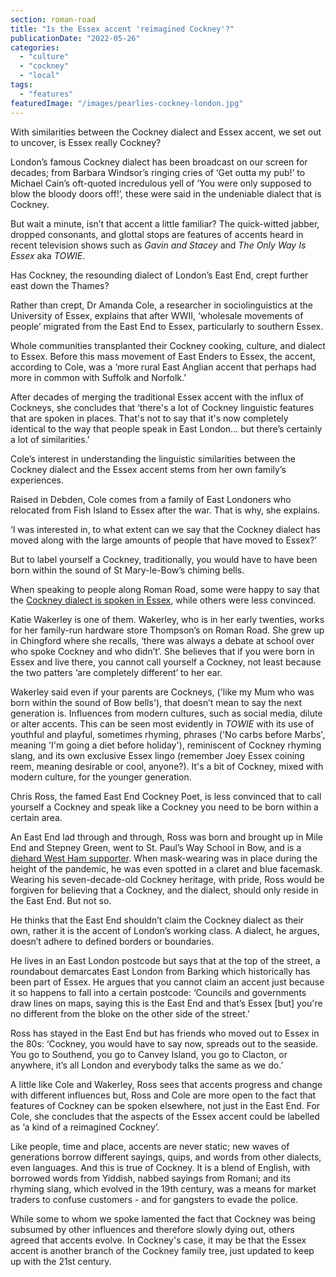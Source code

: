 ```yaml
---
section: roman-road
title: "Is the Essex accent 'reimagined Cockney'?"
publicationDate: "2022-05-26"
categories: 
  - "culture"
  - "cockney"
  - "local"
tags: 
  - "features"
featuredImage: "/images/pearlies-cockney-london.jpg"
---
```


With similarities between the Cockney dialect and Essex accent, we set out to uncover, is Essex really Cockney?

London’s famous Cockney dialect has been broadcast on our screen for decades; from Barbara Windsor’s ringing cries of ‘Get outta my pub!’ to Michael Cain’s oft-quoted incredulous yell of ‘You were only supposed to blow the bloody doors off!’, these were said in the undeniable dialect that is Cockney.

But wait a minute, isn’t that accent a little familiar? The quick-witted jabber, dropped consonants, and glottal stops are features of accents heard in recent television shows such as _Gavin and Stacey_ and _The Only Way Is Essex_ aka _TOWIE_.

Has Cockney, the resounding dialect of London’s East End, crept further east down the Thames?

Rather than crept, Dr Amanda Cole, a researcher in sociolinguistics at the University of Essex, explains that after WWII, ‘wholesale movements of people’ migrated from the East End to Essex, particularly to southern Essex.

Whole communities transplanted their Cockney cooking, culture, and dialect to Essex. Before this mass movement of East Enders to Essex, the accent, according to Cole, was a ‘more rural East Anglian accent that perhaps had more in common with Suffolk and Norfolk.’

After decades of merging the traditional Essex accent with the influx of Cockneys, she concludes that ‘there's a lot of Cockney linguistic features that are spoken in places. That's not to say that it's now completely identical to the way that people speak in East London… but there’s certainly a lot of similarities.’

Cole’s interest in understanding the linguistic similarities between the Cockney dialect and the Essex accent stems from her own family’s experiences.

Raised in Debden, Cole comes from a family of East Londoners who relocated from Fish Island to Essex after the war. That is why, she explains.

‘I was interested in, to what extent can we say that the Cockney dialect has moved along with the large amounts of people that have moved to Essex?’

But to label yourself a Cockney, traditionally, you would have to have been born within the sound of St Mary-le-Bow’s chiming bells. 

When speaking to people along Roman Road, some were happy to say that the [Cockney dialect is spoken in Essex](https://theconversation.com/barbara-windsor-youre-more-likely-to-hear-a-cockney-accent-in-essex-than-east-london-now-152033), while others were less convinced.

Katie Wakerley is one of them. Wakerley, who is in her early twenties, works for her family-run hardware store Thompson’s on Roman Road. She grew up in Chingford where she recalls, ‘there was always a debate at school over who spoke Cockney and who didn’t’. She believes that if you were born in Essex and live there, you cannot call yourself a Cockney, not least because the two patters ‘are completely different’ to her ear.

Wakerley said even if your parents are Cockneys, ('like my Mum who was born within the sound of Bow bells'), that doesn’t mean to say the next generation is. Influences from modern cultures, such as social media, dilute or alter accents. This can be seen most evidently in _TOWIE_ with its use of youthful and playful, sometimes rhyming, phrases ('No carbs before Marbs', meaning 'I'm going a diet before holiday'), reminiscent of Cockney rhyming slang, and its own exclusive Essex lingo (remember Joey Essex coining reem, meaning desirable or cool, anyone?). It's a bit of Cockney, mixed with modern culture, for the younger generation.

Chris Ross, the famed East End Cockney Poet, is less convinced that to call yourself a Cockney and speak like a Cockney you need to be born within a certain area. 

An East End lad through and through, Ross was born and brought up in Mile End and Stepney Green, went to St. Paul’s Way School in Bow, and is a [diehard West Ham supporter](https://romanroadlondon.com/faces-west-ham-football-jose-da-luz-photoessay/). When mask-wearing was in place during the height of the pandemic, he was even spotted in a claret and blue facemask. Wearing his seven-decade-old Cockney heritage, with pride, Ross would be forgiven for believing that a Cockney, and the dialect, should only reside in the East End. But not so.

He thinks that the East End shouldn’t claim the Cockney dialect as their own, rather it is the accent of London’s working class. A dialect, he argues, doesn’t adhere to defined borders or boundaries.

He lives in an East London postcode but says that at the top of the street, a roundabout demarcates East London from Barking which historically has been part of Essex. He argues that you cannot claim an accent just because it so happens to fall into a certain postcode: ‘Councils and governments draw lines on maps, saying this is the East End and that’s Essex \[but\] you're no different from the bloke on the other side of the street.’

Ross has stayed in the East End but has friends who moved out to Essex in the 80s: ‘Cockney, you would have to say now, spreads out to the seaside. You go to Southend, you go to Canvey Island, you go to Clacton, or anywhere, it’s all London and everybody talks the same as we do.’

A little like Cole and Wakerley, Ross sees that accents progress and change with different influences but, Ross and Cole are more open to the fact that features of Cockney can be spoken elsewhere, not just in the East End. For Cole, she concludes that the aspects of the Essex accent could be labelled as ‘a kind of a reimagined Cockney’. 

Like people, time and place, accents are never static; new waves of generations borrow different sayings, quips, and words from other dialects, even languages. And this is true of Cockney. It is a blend of English, with borrowed words from Yiddish, nabbed sayings from Romani; and its rhyming slang, which evolved in the 19th century, was a means for market traders to confuse customers - and for gangsters to evade the police. 

While some to whom we spoke lamented the fact that Cockney was being subsumed by other influences and therefore slowly dying out, others agreed that accents evolve. In Cockney's case, it may be that the Essex accent is another branch of the Cockney family tree, just updated to keep up with the 21st century. 

